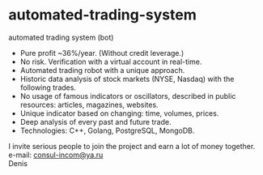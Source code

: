 # automated-trading-system
automated trading system (bot)

- Pure profit ~36%/year. (Without credit leverage.)
- No risk. Verification with a virtual account in real-time.
- Automated trading robot with a unique approach.
- Historic data analysis of stock markets (NYSE, Nasdaq) with the following trades.
- No usage of famous indicators or oscillators, described in public resources: articles, magazines, websites.
- Unique indicator based on changing: time, volumes, prices.
- Deep analysis of every past and future trade.
- Technologies: C++, Golang, PostgreSQL, MongoDB.

I invite serious people to join the project and earn a lot of money together.<br>
e-mail: consul-incom@ya.ru<br>
Denis<br>
